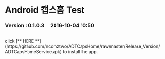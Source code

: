 # Android 캡스홈 Test

### Version  :  0.1.0.3&nbsp;&nbsp;&nbsp;&nbsp;&nbsp;2016-10-04 10:50
<br>
click [** HERE **](https://github.com/ncomztwo/ADTCapsHome/raw/master/Release_Version/ADTCapsHomeService.apk) to install the app.
